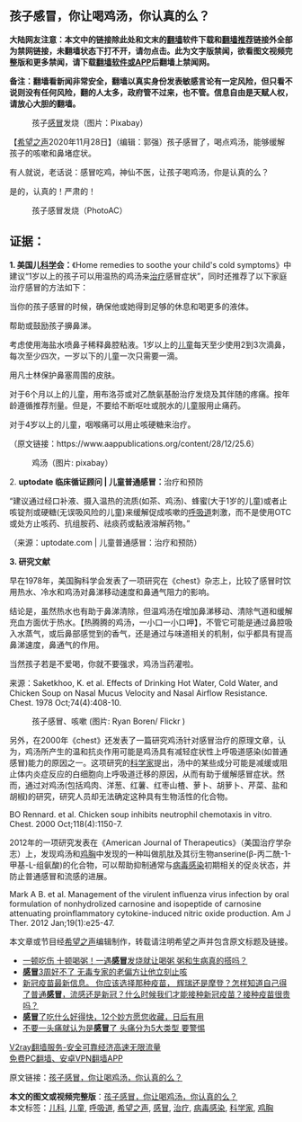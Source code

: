  <h2>孩子感冒，你让喝鸡汤，你认真的么？</h2> <p class="notice"><b>大陆网友注意：本文中的链接除此处和文末的<a href="https://github.com/bannedbook/fanqiang" >翻墙</a>软件下载和<a href="https://github.com/killgcd/justmysocks/blob/master/README.md">翻墙推荐</a>链接外全部为禁网链接，未翻墙状态下打不开，请勿点击。此为文字版禁闻，欲看图文视频完整版和更多禁闻，请下载<a href="https://github.com/bannedbook/fanqiang">翻墙软件或APP</a>后翻墙上禁闻网。</p><p>备注：翻墙看新闻非常安全，翻墙以真实身份发表敏感言论有一定风险，但只看不说则没有任何风险，翻的人太多，政府管不过来，也不管。信息自由是天赋人权，请放心大胆的翻墙。</b></p>  <div class="entry"> <figure><figcaption>孩子<a href="https://www.bannedbook.org/bnews/tag/%E6%84%9F%E5%86%92/" class="st_tag internal_tag" rel="tag" title="标签 感冒 下的日志">感冒</a>发烧（图片：Pixabay）</figcaption></figure> <p>【<span class='wp_keywordlink_affiliate'><a href="https://www.soundofhope.org" title="希望之声" target="_blank">希望之声</a></span>2020年11月28日】（编辑：郭强）孩子感冒了，喝点鸡汤，能够缓解孩子的咳嗽和鼻堵症状。</p> <p>有人就说，老话说：感冒吃鸡，神仙不医，让孩子喝鸡汤，你是认真的么？</p> <p>是的，认真的！严肃的！</p> <figure><figcaption>孩子感冒发烧（PhotoAC）</figcaption></figure> <h2>证据：</h2> <p><strong>1. 美国儿<span class='wp_keywordlink'><a href="https://www.bannedbook.org/forum11/topic309.html" title="禁片：“科学”的棍子" target="_blank">科学</a></span>会：</strong>《Home remedies to soothe your child&#x27;s cold symptoms》中建议“1岁以上的孩子可以用温热的鸡汤来<a href="https://www.bannedbook.org/bnews/tag/%e6%b2%bb%e7%96%97/" class="st_tag internal_tag" rel="tag" title="标签 治疗 下的日志">治疗</a>感冒症状”，同时还推荐了以下家庭治疗感冒的方法如下：</p> <p>当你的孩子感冒的时候，确保他或她得到足够的休息和喝更多的液体。</p> <p>帮助或鼓励孩子擤鼻涕。</p>  <p>考虑使用海盐水喷鼻子稀释鼻腔粘液。1岁以上的<a href="https://www.bannedbook.org/bnews/tag/%E5%84%BF%E7%AB%A5/" class="st_tag internal_tag" rel="tag" title="标签 儿童 下的日志">儿童</a>每天至少使用2到3次滴鼻，每次至少四次，一岁以下的儿童一次只需要一滴。</p> <p>用凡士林保护鼻塞周围的皮肤。</p> <p>对于6个月以上的儿童，用布洛芬或对乙酰氨基酚治疗发烧及其伴随的疼痛。按年龄遵循推荐剂量。但是，不要给不断呕吐或脱水的儿童服用止痛药。</p> <p>对于4岁以上的儿童，咽喉痛可以用止咳硬糖来治疗。</p> <p>（原文链接：https://www.aappublications.org/content/28/12/25.6）</p> <figure><figcaption>鸡汤（图片: pixabay）</figcaption></figure> <p>2. <strong>uptodate 临床循证顾问 | 儿童普通感冒：</strong>治疗和预防</p>  <p>“建议通过经口补液、摄入温热的流质(如茶、鸡汤)、蜂蜜(大于1岁的儿童)或者止咳锭剂或硬糖(无误吸风险的儿童)来缓解促成咳嗽的<a href="https://www.bannedbook.org/bnews/tag/%E5%91%BC%E5%90%B8%E9%81%93/" class="st_tag internal_tag" rel="tag" title="标签 呼吸道 下的日志">呼吸道</a>刺激，而不是使用OTC或处方止咳药、抗组胺药、祛痰药或黏液溶解药物。”</p> <p>（来源：uptodate.com | 儿童普通感冒：治疗和预防）</p> <p><strong>3. 研究文献</strong></p> <p>早在1978年，美国胸科学会发表了一项研究在《chest》杂志上，比较了感冒时饮用热水、冷水和鸡汤对鼻涕移动速度和鼻通气阻力的影响。</p> <p>结论是，虽然热水也有助于鼻涕清除，但温鸡汤在增加鼻涕移动、清除气道和缓解充血方面优于热水。【热腾腾的鸡汤，一小口一小口呷】，不管它可能是通过鼻腔吸入水蒸气，或后鼻部感觉到的香气，还是通过与味道相关的机制，似乎都具有提高鼻涕速度，鼻通气的作用。</p> <p>当然孩子若是不爱喝，你就不要强求，鸡汤当药灌啦。</p>  <p>来源：Saketkhoo, K. et al. Effects of Drinking Hot Water, Cold Water, and Chicken Soup on Nasal Mucus Velocity and Nasal Airflow Resistance. Chest. 1978 Oct;74(4):408-10.</p> <figure><figcaption>孩子感冒、咳嗽 (图片: Ryan Boren/ Flickr )</figcaption></figure> <p>另外，在2000年《chest》还发表了一篇研究鸡汤针对感冒治疗的原理文章，认为，鸡汤所产生的温和抗炎作用可能是鸡汤具有减轻症状性上呼吸道感染(如普通感冒)能力的原因之一。这项研究的<a href="https://www.bannedbook.org/bnews/tag/%e7%a7%91%e5%ad%a6%e5%ae%b6/" class="st_tag internal_tag" rel="tag" title="标签 科学家 下的日志">科学家</a>提出，汤中的某些成分可能是减缓或阻止体内炎症反应的白细胞向上呼吸道迁移的原因，从而有助于缓解感冒症状。然而，通过对鸡汤(包括鸡肉、洋葱、红薯、红枣山楂、萝卜、胡萝卜、芹菜、盐和胡椒)的研究，研究人员却无法确定这种具有生物活性的化合物。</p> <p>BO Rennard. et al. Chicken soup inhibits neutrophil chemotaxis in vitro. Chest. 2000 Oct;118(4):1150-7.</p> <p>2012年的一项研究发表在《American Journal of Therapeutics》（美国治疗学杂志）上，发现鸡汤和<a href="https://www.bannedbook.org/bnews/tag/%e9%b8%a1%e8%83%b8/" class="st_tag internal_tag" rel="tag" title="标签 鸡胸 下的日志">鸡胸</a>中发现的一种叫做肌肽及其衍生物anserine(β-丙二酰-1-甲基-L-组氨酸)的化合物，可以帮助抑制通常与<a href="https://www.bannedbook.org/bnews/tag/%e7%97%85%e6%af%92%e6%84%9f%e6%9f%93/" class="st_tag internal_tag" rel="tag" title="标签 病毒感染 下的日志">病毒感染</a>初期相关的促炎状态，并防止普通感冒和流感的进展。</p> <p>Mark A B. et al. Management of the virulent influenza virus infection by oral formulation of nonhydrolized carnosine and isopeptide of carnosine attenuating proinflammatory cytokine-induced nitric oxide production. Am J Ther. 2012 Jan;19(1):e25-47.</p> <p>本文章或节目经<a href="https://www.bannedbook.org/bnews/tag/%e5%b8%8c%e6%9c%9b%e4%b9%8b%e5%a3%b0/" class="st_tag internal_tag" rel="tag" title="标签 希望之声 下的日志">希望之声</a>编辑制作，转载请注明希望之声并包含原文标题及链接。</p>  <ul class='op-related-articles' title='相关阅读'> <li><a href='https://www.bannedbook.org/bnews/health/20201128/1438448.html' target='_blank'>一顿吃伤 十顿喝粥！一遇<b>感冒</b>发烧就让喝粥 粥和生病真的搭吗？</a></li> <li><a href='https://www.bannedbook.org/bnews/health/20201125/1436677.html' target='_blank'><b>感冒</b>3周好不了 无毒专家的老偏方让他立刻止咳</a></li> <li><a href='https://www.bannedbook.org/bnews/bannedvideo/20201120/1434524.html' target='_blank'>新冠疫苗最新信息。 你应该选择那种疫苗， 辉瑞还是摩登？怎样知道自己得了普通<b>感冒</b>，流感还是新冠？什么时候我们才能接种新冠疫苗？接种疫苗很贵吗？</a></li> <li><a href='https://www.bannedbook.org/bnews/comments/20201114/1430953.html' target='_blank'><b>感冒</b>了吃什么好得快，12个妙方愿您收藏，日后有用</a></li> <li><a href='https://www.bannedbook.org/bnews/health/20201110/1428552.html' target='_blank'>不要一头痛就认为是<b>感冒</b>了 头痛分为5大类型 要警惕</a></li> </ul> <p class="texttj"> <a href="https://www.bannedbook.org/forum23/topic22702.html" target="_blank">V2ray翻墙服务-安全可靠经济高速无限流量</a><br/> <a href="https://github.com/bannedbook/fanqiang/wiki/%E7%A6%81%E9%97%BB%E7%BD%91%E5%AE%89%E5%8D%93%E7%BF%BB%E5%A2%99%E6%96%B0%E9%97%BBAPP" target="_blank">免费PC翻墙、安卓VPN翻墙APP</a></p><p>原文链接：<a class="src_link"  href="https://www.soundofhope.org/post/447511" target="_blank">孩子感冒，你让喝鸡汤，你认真的么？</a></p><a name='sharetosocial'></a>       <div><b>本文的图文或视频完整版</b>：<a href='https://www.bannedbook.org/bnews/comments/20201128/1438629.html'>孩子感冒，你让喝鸡汤，你认真的么？</a></div>  </div><!--END ENTRY--> <div class="postfooter"> <div>本文标签：<a href="https://www.bannedbook.org/bnews/tag/%E5%84%BF%E7%A7%91/" rel="tag">儿科</a>, <a href="https://www.bannedbook.org/bnews/tag/%E5%84%BF%E7%AB%A5/" rel="tag">儿童</a>, <a href="https://www.bannedbook.org/bnews/tag/%E5%91%BC%E5%90%B8%E9%81%93/" rel="tag">呼吸道</a>, <a href="https://www.bannedbook.org/bnews/tag/%e5%b8%8c%e6%9c%9b%e4%b9%8b%e5%a3%b0/" rel="tag">希望之声</a>, <a href="https://www.bannedbook.org/bnews/tag/%E6%84%9F%E5%86%92/" rel="tag">感冒</a>, <a href="https://www.bannedbook.org/bnews/tag/%e6%b2%bb%e7%96%97/" rel="tag">治疗</a>, <a href="https://www.bannedbook.org/bnews/tag/%e7%97%85%e6%af%92%e6%84%9f%e6%9f%93/" rel="tag">病毒感染</a>, <a href="https://www.bannedbook.org/bnews/tag/%e7%a7%91%e5%ad%a6%e5%ae%b6/" rel="tag">科学家</a>, <a href="https://www.bannedbook.org/bnews/tag/%e9%b8%a1%e8%83%b8/" rel="tag">鸡胸</a></div>  </div><!--END POSTFOOTER--> 